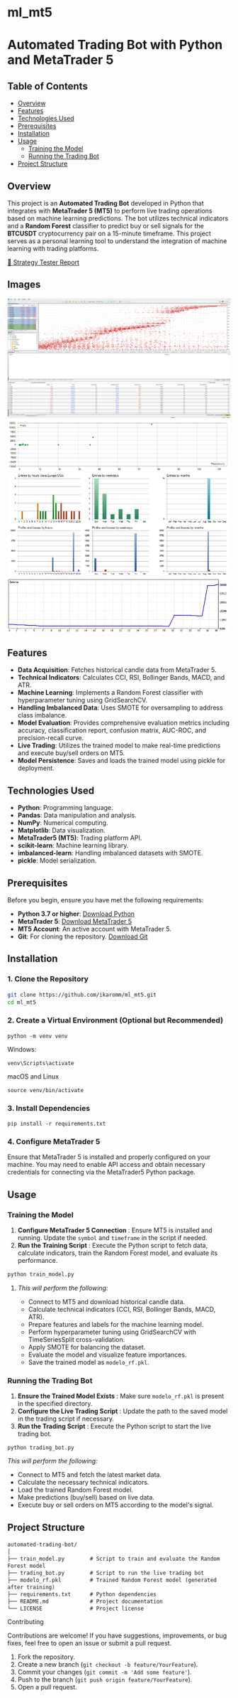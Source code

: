# ml_mt5

# Automated Trading Bot with Python and MetaTrader 5

## Table of Contents

- [Overview](#overview)
- [Features](#features)
- [Technologies Used](#technologies-used)
- [Prerequisites](#prerequisites)
- [Installation](#installation)
- [Usage](#usage)
  - [Training the Model](#training-the-model)
  - [Running the Trading Bot](#running-the-trading-bot)
- [Project Structure](#project-structure)

## Overview

This project is an **Automated Trading Bot** developed in Python that integrates with **MetaTrader 5 (MT5)** to perform live trading operations based on machine learning predictions. The bot utilizes technical indicators and a **Random Forest** classifier to predict buy or sell signals for the **BTCUSDT** cryptocurrency pair on a 15-minute timeframe. This project serves as a personal learning tool to understand the integration of machine learning with trading platforms.


[📄 Strategy Tester Report](img\ReportTester-9523931.html)


## Images

![Texto Alternativo](img\mt5.png)
![Texto Alternativo](img\ReportTester-9523931-holding.png)
![Texto Alternativo](img\ReportTester-9523931-hst.png)
![Texto Alternativo](img\ReportTester-9523931.png)



## Features

- **Data Acquisition**: Fetches historical candle data from MetaTrader 5.
- **Technical Indicators**: Calculates CCI, RSI, Bollinger Bands, MACD, and ATR.
- **Machine Learning**: Implements a Random Forest classifier with hyperparameter tuning using GridSearchCV.
- **Handling Imbalanced Data**: Uses SMOTE for oversampling to address class imbalance.
- **Model Evaluation**: Provides comprehensive evaluation metrics including accuracy, classification report, confusion matrix, AUC-ROC, and precision-recall curve.
- **Live Trading**: Utilizes the trained model to make real-time predictions and execute buy/sell orders on MT5.
- **Model Persistence**: Saves and loads the trained model using pickle for deployment.

## Technologies Used

- **Python**: Programming language.
- **Pandas**: Data manipulation and analysis.
- **NumPy**: Numerical computing.
- **Matplotlib**: Data visualization.
- **MetaTrader5 (MT5)**: Trading platform API.
- **scikit-learn**: Machine learning library.
- **imbalanced-learn**: Handling imbalanced datasets with SMOTE.
- **pickle**: Model serialization.

## Prerequisites

Before you begin, ensure you have met the following requirements:

- **Python 3.7 or higher**: [Download Python](https://www.python.org/downloads/)
- **MetaTrader 5**: [Download MetaTrader 5](https://www.metatrader5.com/en/download)
- **MT5 Account**: An active account with MetaTrader 5.
- **Git**: For cloning the repository. [Download Git](https://git-scm.com/downloads)

## Installation

### 1. Clone the Repository

```bash
git clone https://github.com/ikaromm/ml_mt5.git
cd ml_mt5
```

### 2. Create a Virtual Environment (Optional but Recommended)

```
python -m venv venv
```

Windows:

```
venv\Scripts\activate

```

macOS and Linux

```
source venv/bin/activate
```

### 3. Install Dependencies

```
pip install -r requirements.txt
```

### 4. Configure MetaTrader 5

Ensure that MetaTrader 5 is installed and properly configured on your machine. You may need to enable API access and obtain necessary credentials for connecting via the MetaTrader5 Python package.

## Usage

### Training the Model

1. **Configure MetaTrader 5 Connection** : Ensure MT5 is installed and running. Update the `symbol` and `timeframe` in the script if needed.
2. **Run the Training Script** : Execute the Python script to fetch data, calculate indicators, train the Random Forest model, and evaluate its performance.

```python
python train_model.py
```

1. *This will perform the following:*

   * Connect to MT5 and download historical candle data.
   * Calculate technical indicators (CCI, RSI, Bollinger Bands, MACD, ATR).
   * Prepare features and labels for the machine learning model.
   * Perform hyperparameter tuning using GridSearchCV with TimeSeriesSplit cross-validation.
   * Apply SMOTE for balancing the dataset.
   * Evaluate the model and visualize feature importances.
   * Save the trained model as `modelo_rf.pkl`.

### Running the Trading Bot

1. **Ensure the Trained Model Exists** : Make sure `modelo_rf.pkl` is present in the specified directory.
2. **Configure the Live Trading Script** : Update the path to the saved model in the trading script if necessary.
3. **Run the Trading Script** : Execute the Python script to start the live trading bot.

```
python trading_bot.py

```

   *This will perform the following:*

* Connect to MT5 and fetch the latest market data.
* Calculate the necessary technical indicators.
* Load the trained Random Forest model.
* Make predictions (buy/sell) based on live data.
* Execute buy or sell orders on MT5 according to the model's signal.

## Project Structure

```
automated-trading-bot/
│
├── train_model.py        # Script to train and evaluate the Random Forest model
├── trading_bot.py        # Script to run the live trading bot
├── modelo_rf.pkl         # Trained Random Forest model (generated after training)
├── requirements.txt      # Python dependencies
├── README.md             # Project documentation
└── LICENSE               # Project license

```

Contributing

Contributions are welcome! If you have suggestions, improvements, or bug fixes, feel free to open an issue or submit a pull request.

1. Fork the repository.
2. Create a new branch (`git checkout -b feature/YourFeature`).
3. Commit your changes (`git commit -m 'Add some feature'`).
4. Push to the branch (`git push origin feature/YourFeature`).
5. Open a pull request.
